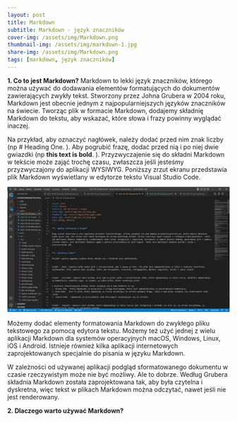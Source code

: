 ```yaml
---
layout: post
title: Markdown
subtitle: Markdown - język znaczników
cover-img: /assets/img/Markdown.png
thumbnail-img: /assets/img/markdown-1.jpg
share-img: /assets/img/Markdown.png
tags: [markdown, język znaczników]
---
```


**1. Co to jest Markdown?**
Markdown to lekki język znaczników, którego można używać do dodawania elementów formatujących do dokumentów zawierających zwykły tekst. Stworzony przez Johna Grubera w 2004 roku, Markdown jest obecnie jednym z najpopularniejszych języków znaczników na świecie. Tworząc plik w formacie Markdown, dodajemy składnię Markdown do tekstu, aby wskazać, które słowa i frazy powinny wyglądać inaczej.

Na przykład, aby oznaczyć nagłówek, należy dodać przed nim znak liczby (np # Heading One. ). Aby pogrubić frazę, dodać przed nią i po niej dwie gwiazdki (np **this text is bold**. ). Przyzwyczajenie się do składni Markdown w tekście może zająć trochę czasu, zwłaszcza jeśli jesteśmy przyzwyczajony do aplikacji WYSIWYG. Poniższy zrzut ekranu przedstawia plik Markdown wyświetlany w edytorze tekstu Visual Studio Code.

<p align="center">
  <img src="\assets\img\markdown-2.png" width="550" alt="discussion">
</p>

Możemy dodać elementy formatowania Markdown do zwykłego pliku tekstowego za pomocą edytora tekstu. Możemy też użyć jednej z wielu aplikacji Markdown dla systemów operacyjnych macOS, Windows, Linux, iOS i Android. Istnieje również kilka aplikacji internetowych zaprojektowanych specjalnie do pisania w języku Markdown.

W zależności od używanej aplikacji podgląd sformatowanego dokumentu w czasie rzeczywistym może nie być możliwy. Ale to dobrze. Według Grubera składnia Markdown została zaprojektowana tak, aby była czytelna i dyskretna, więc tekst w plikach Markdown można odczytać, nawet jeśli nie jest renderowany.

**2. Dlaczego warto używać Markdown?**
    